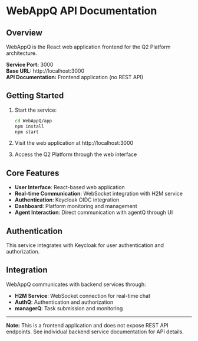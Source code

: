 # WebAppQ API Documentation

## Overview

WebAppQ is the React web application frontend for the Q2 Platform architecture.

**Service Port:** 3000  
**Base URL:** http://localhost:3000  
**API Documentation:** Frontend application (no REST API)  

## Getting Started

1. Start the service:
   ```bash
   cd WebAppQ/app
   npm install
   npm start
   ```

2. Visit the web application at http://localhost:3000

3. Access the Q2 Platform through the web interface

## Core Features

- **User Interface**: React-based web application
- **Real-time Communication**: WebSocket integration with H2M service
- **Authentication**: Keycloak OIDC integration
- **Dashboard**: Platform monitoring and management
- **Agent Interaction**: Direct communication with agentQ through UI

## Authentication

This service integrates with Keycloak for user authentication and authorization.

## Integration

WebAppQ communicates with backend services through:
- **H2M Service**: WebSocket connection for real-time chat
- **AuthQ**: Authentication and authorization
- **managerQ**: Task submission and monitoring

---

**Note:** This is a frontend application and does not expose REST API endpoints. See individual backend service documentation for API details.